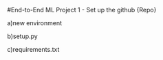 #End-to-End ML Project
1 - Set up the github {Repo}

a)new environment

b)setup.py

c)requirements.txt



